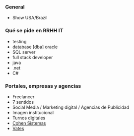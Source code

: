 ### General

* Show USA/Brazil

### Qué se pide en RRHH IT

+ testing
+ database [dba] oracle 
+ SQL server
+ full stack developer
+ java
+ .net
+ C#

### Portales, empresas y agencias

+ Freelancer
+ 7 sentidos
+ Social Media / Marketing digital / Agencias de Publicidad
+ Imagen institucional
+ Turnos digitales
+ [Cohen Sistemas](http://www.cohensistemas.com.ar/)
+ [Vates](http://www.ciiecca.org.ar/socio/vates-s-a/)

